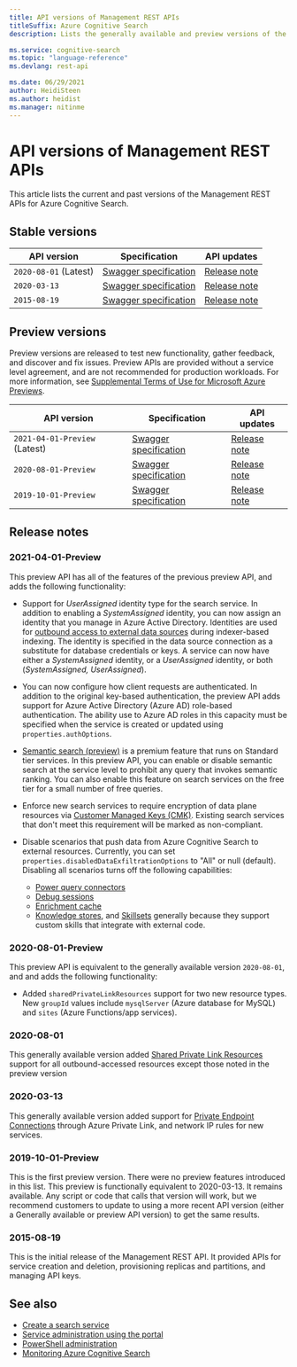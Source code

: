 ```yaml
---
title: API versions of Management REST APIs 
titleSuffix: Azure Cognitive Search
description: Lists the generally available and preview versions of the management REST APIs for Azure Cognitive Search.

ms.service: cognitive-search
ms.topic: "language-reference"
ms.devlang: rest-api

ms.date: 06/29/2021
author: HeidiSteen
ms.author: heidist
ms.manager: nitinme
---
```


# API versions of Management REST APIs

This article lists the current and past versions of the Management REST APIs for Azure Cognitive Search.

## Stable versions

| API version | Specification | API updates |
|---------|---------------|-----------------|
| `2020-08-01` (Latest) | [Swagger specification](https://github.com/Azure/azure-rest-api-specs/tree/master/specification/search/resource-manager/Microsoft.Search/stable/2020-08-01) |  [Release note](#2020-08-01) |
| `2020-03-13` | [Swagger specification](https://github.com/Azure/azure-rest-api-specs/tree/master/specification/search/resource-manager/Microsoft.Search/stable/2020-03-13) | [Release note](#2020-03-13) |
| `2015-08-19` | [Swagger specification](https://github.com/Azure/azure-rest-api-specs/tree/master/specification/search/resource-manager/Microsoft.Search/stable/2015-08-19) |  [Release note](#2015-08-19) |

## Preview versions

Preview versions are released to test new functionality, gather feedback, and discover and fix issues. Preview APIs are provided without a service level agreement, and are not recommended for production workloads. For more information, see [Supplemental Terms of Use for Microsoft Azure Previews](https://azure.microsoft.com/support/legal/preview-supplemental-terms/).

| API version | Specification | API updates |
|---------|---------------|-----------------|
| `2021-04-01-Preview` (Latest) | [Swagger specification](https://github.com/Azure/azure-rest-api-specs/tree/master/specification/search/resource-manager/Microsoft.Search/preview/2021-04-01-preview) | [Release note](#2021-04-01-Preview) |
| `2020-08-01-Preview` | [Swagger specification](https://github.com/Azure/azure-rest-api-specs/tree/master/specification/search/resource-manager/Microsoft.Search/preview/2020-08-01-preview) | [Release note](#2020-08-01-Preview) |
| `2019-10-01-Preview` | [Swagger specification](https://github.com/Azure/azure-rest-api-specs/tree/master/specification/search/resource-manager/Microsoft.Search/preview/2019-10-01-preview) | [Release note](#2019-10-01-Preview) |  

## Release notes

<a name="2021-04-01-Preview"></a>

### 2021-04-01-Preview

This preview API has all of the features of the previous preview API, and adds the following functionality:

+ Support for *UserAssigned* identity type for the search service. In addition to enabling a *SystemAssigned* identity, you can now assign an identity that you manage in Azure Active Directory. Identities are used for [outbound access to external data sources](/azure/search/search-howto-managed-identities-data-sources) during indexer-based indexing. The identity is specified in the data source connection as a substitute for database credentials or keys. A service can now have either a *SystemAssigned* identity, or a *UserAssigned* identity, or both (*SystemAssigned, UserAssigned*). 

+ You can now configure how client requests are authenticated. In addition to the original key-based authentication, the preview API adds support for Azure Active Directory (Azure AD) role-based authentication. The ability use to Azure AD roles in this capacity must be specified when the service is created or updated using `properties.authOptions`.

+ [Semantic search (preview)](/azure/search/semantic-search-overview) is a premium feature that runs on Standard tier services. In this preview API, you can enable or disable semantic search at the service level to prohibit any query that invokes semantic ranking. You can also enable this feature on search services on the free tier for a small number of free queries.

+ Enforce new search services to require encryption of data plane resources via [Customer Managed Keys (CMK)](/azure/search/search-security-manage-encryption-keys). Existing search services that don't meet this requirement will be marked as non-compliant.

+ Disable scenarios that push data from Azure Cognitive Search to external resources. Currently, you can set `properties.disabledDataExfiltrationOptions` to "All" or null (default). Disabling all scenarios turns off the following capabilities:

  + [Power query connectors](/azure/search/search-how-to-index-power-query-data-sources)
  + [Debug sessions](/azure/search/cognitive-search-debug-session)
  + [Enrichment cache](/azure/search/search-howto-incremental-index)
  + [Knowledge stores](/azure/search/knowledge-store-concept-intro), and [Skillsets](/azure/search/cognitive-search-working-with-skillsets) generally because they support custom skills that integrate with external code.

<a name="2020-08-01-Preview"></a>

### 2020-08-01-Preview

This preview API is equivalent to the generally available version `2020-08-01`, and and adds the following functionality:

+ Added `sharedPrivateLinkResources` support for two new resource types. New `groupId` values include `mysqlServer` (Azure database for MySQL) and `sites` (Azure Functions/app services).

<a name="2020-08-01"></a>

### 2020-08-01

This generally available version added [Shared Private Link Resources](/rest/api/searchmanagement/2020-08-01/shared-private-link-resources) support for all outbound-accessed resources except those noted in the preview version

<a name="2020-03-13"></a>

### 2020-03-13

This generally available version added support for [Private Endpoint Connections](/rest/api/searchmanagement/2020-08-01/private-endpoint-connections) through Azure Private Link, and network IP rules for new services.

<a name="2019-10-01-Preview"></a>

### 2019-10-01-Preview

This is the first preview version. There were no preview features introduced in this list. This preview is functionally equivalent to 2020-03-13. It remains available. Any script or code that calls that version will work, but we recommend customers to update to using a more recent API version (either a Generally available or preview API version) to get the same results.

<a name="2015-08-19"></a>

### 2015-08-19

This is the initial release of the Management REST API. It provided APIs for service creation and deletion, provisioning replicas and partitions, and managing API keys.

## See also

+ [Create a search service](/azure/search/search-create-service-portal)
+ [Service administration using the portal](/azure/search/search-manage)
+ [PowerShell administration](/azure/search/search-manage-powershell)
+ [Monitoring Azure Cognitive Search](/azure/search/search-monitor-usage)
